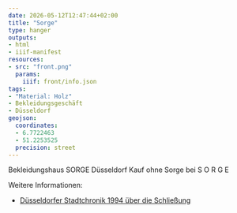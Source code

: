 ```yaml
---
date: 2026-05-12T12:47:44+02:00
title: "Sorge"
type: hanger
outputs:
- html
- iiif-manifest
resources:
- src: "front.png"
  params:
    iiif: front/info.json
tags:
- "Material: Holz"
- Bekleidungsgeschäft
- Düsseldorf
geojson:
  coordinates:
  - 6.7722463
  - 51.2253525
  precision: street
---
```

Bekleidungshaus SORGE Düsseldorf
Kauf ohne Sorge bei S O R G E


<div class="notes">
Weitere Informationen:
<ul>
<li><a href="https://www.duesseldorf.de/stadtarchiv/stadtgeschichte/chronik/1994">Düsseldorfer Stadtchronik 1994 über die Schließung</a></li>
</ul>
</div>
